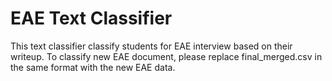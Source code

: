 # EAE Text Classifier
This text classifier classify students for EAE interview based on their writeup. To classify new EAE document, please replace final_merged.csv in the same format with the new EAE data.
